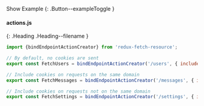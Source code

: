 
Show Example
{: .Button--exampleToggle }

<div markdown="1" >

#### actions.js
{: .Heading .Heading--filename }

~~~ javascript
import {bindEndpointActionCreator} from 'redux-fetch-resource';

// By default, no cookies are sent
export const FetchUsers = bindEndpointActionCreator('/users', { includeCookies: false });

// Include cookies on requests on the same domain
export const FetchMessages = bindEndpointActionCreator('/messages', { includeCookies: true });

// Include cookies on requests not on the same domain
export const FetchSettings = bindEndpointActionCreator('/settings', { includeCookies: 'cors' });
~~~

</div>
